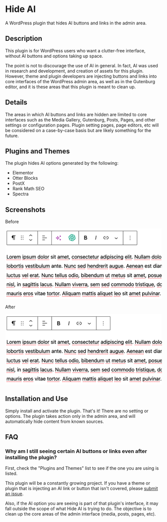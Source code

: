 # Hide AI

A WordPress plugin that hides AI buttons and links in the admin area.

## Description

This plugin is for WordPress users who want a clutter-free interface, without AI buttons and options taking up space.

The point is not to discourage the use of AI in general. In fact, AI was used in research and development, and creation of assets for this plugin. However, theme and plugin developers are injecting buttons and links into core interfaces of the WordPress admin area, as well as in the Gutenburg editor, and it is these areas that this plugin is meant to clean up.

## Details

The areas in which AI buttons and links are hidden are limited to core interfaces such as the Media Gallery, Gutenburg, Posts, Pages, and other settings or configuration pages. Plugin setting pages, page editors, etc will be considered on a case-by-case basis but are likely something for the future.

## Plugins and Themes

The plugin hides AI options generated by the following:

* Elementor
* Otter Blocks
* PostX
* Rank Math SEO
* Spectra

## Screenshots

Before

![Before](/images/screenshot-1.png)

After

![After](/images/screenshot-2.png)

## Installation and Use

Simply install and activate the plugin. That's it! There are no setting or options. The plugin takes action only in the admin area, and will automatically hide content from known sources.

## FAQ

### Why am I still seeing certain AI buttons or links even after installing the plugin?

First, check the "Plugins and Themes" list to see if the one you are using is listed.

This plugin will be a constantly growing project. If you have a theme or plugin that is injecting an AI link or button that isn't covered, please [submit an issue](https://github.com/andrewhoyer/wp-hide-ai/issues).

Also, if the AI option you are seeing is part of that plugin's interface, it may fall outside the scope of what Hide AI is trying to do. The objective is to clean up the core areas of the admin interface (media, posts, pages, etc).
